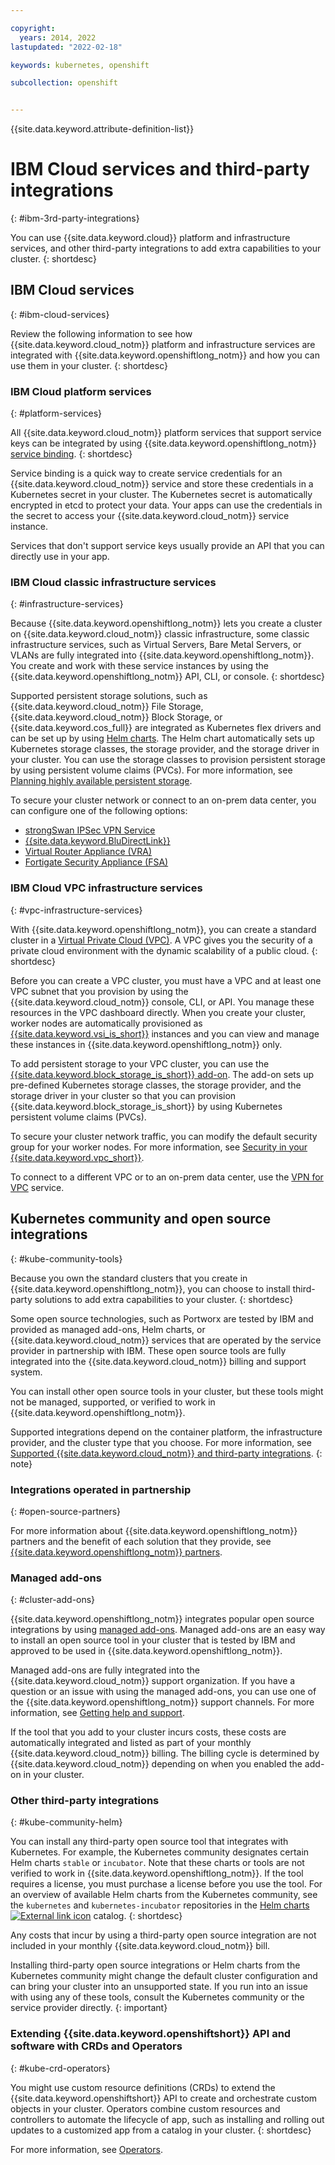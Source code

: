 ```yaml
---

copyright: 
  years: 2014, 2022
lastupdated: "2022-02-18"

keywords: kubernetes, openshift

subcollection: openshift


---
```


{{site.data.keyword.attribute-definition-list}}


# IBM Cloud services and third-party integrations
{: #ibm-3rd-party-integrations}

You can use {{site.data.keyword.cloud}} platform and infrastructure services, and other third-party integrations to add extra capabilities to your cluster.
{: shortdesc}

## IBM Cloud services
{: #ibm-cloud-services}

Review the following information to see how {{site.data.keyword.cloud_notm}} platform and infrastructure services are integrated with {{site.data.keyword.openshiftlong_notm}} and how you can use them in your cluster.
{: shortdesc}

### IBM Cloud platform services
{: #platform-services}

All {{site.data.keyword.cloud_notm}} platform services that support service keys can be integrated by using {{site.data.keyword.openshiftlong_notm}} [service binding](/docs/containers?topic=containers-service-binding).
{: shortdesc}

Service binding is a quick way to create service credentials for an {{site.data.keyword.cloud_notm}} service and store these credentials in a Kubernetes secret in your cluster. The Kubernetes secret is automatically encrypted in etcd to protect your data. Your apps can use the credentials in the secret to access your {{site.data.keyword.cloud_notm}} service instance.

Services that don't support service keys usually provide an API that you can directly use in your app.

### IBM Cloud classic infrastructure services
{: #infrastructure-services}

Because {{site.data.keyword.openshiftlong_notm}} lets you create a cluster on {{site.data.keyword.cloud_notm}} classic infrastructure, some classic infrastructure services, such as Virtual Servers, Bare Metal Servers, or VLANs are fully integrated into {{site.data.keyword.openshiftlong_notm}}. You create and work with these service instances by using the {{site.data.keyword.openshiftlong_notm}} API, CLI, or console.
{: shortdesc}

Supported persistent storage solutions, such as {{site.data.keyword.cloud_notm}} File Storage, {{site.data.keyword.cloud_notm}} Block Storage, or {{site.data.keyword.cos_full}} are integrated as Kubernetes flex drivers and can be set up by using [Helm charts](/docs/containers?topic=containers-helm). The Helm chart automatically sets up Kubernetes storage classes, the storage provider, and the storage driver in your cluster. You can use the storage classes to provision persistent storage by using persistent volume claims (PVCs). For more information, see [Planning highly available persistent storage](/docs/containers?topic=containers-storage_planning).

To secure your cluster network or connect to an on-prem data center, you can configure one of the following options:
- [strongSwan IPSec VPN Service](/docs/openshift?topic=openshift-vpn#vpn-setup)
- [{{site.data.keyword.BluDirectLink}}](/docs/dl?topic=dl-get-started-with-ibm-cloud-dl)
- [Virtual Router Appliance (VRA)](/docs/openshift?topic=openshift-vpn#vyatta)
- [Fortigate Security Appliance (FSA)](/docs/vmwaresolutions/services?topic=vmwaresolutions-fsa_considerations)



### IBM Cloud VPC infrastructure services
{: #vpc-infrastructure-services}

With {{site.data.keyword.openshiftlong_notm}}, you can create a standard cluster in a [Virtual Private Cloud (VPC)](/docs/vpc?topic=vpc-getting-started). A VPC gives you the security of a private cloud environment with the dynamic scalability of a public cloud.
{: shortdesc}

Before you can create a VPC cluster, you must have a VPC and at least one VPC subnet that you provision by using the {{site.data.keyword.cloud_notm}} console, CLI, or API. You manage these resources in the VPC dashboard directly. When you create your cluster, worker nodes are automatically provisioned as [{{site.data.keyword.vsi_is_short}}](/docs/vpc?topic=vpc-about-advanced-virtual-servers) instances and you can view and manage these instances in {{site.data.keyword.openshiftlong_notm}} only.

To add persistent storage to your VPC cluster, you can use the [{{site.data.keyword.block_storage_is_short}} add-on](/docs/containers?topic=containers-vpc-block). The add-on sets up pre-defined Kubernetes storage classes, the storage provider, and the storage driver in your cluster so that you can provision {{site.data.keyword.block_storage_is_short}} by using Kubernetes persistent volume claims (PVCs).

To secure your cluster network traffic, you can modify the default security group for your worker nodes. For more information, see [Security in your {{site.data.keyword.vpc_short}}](/docs/vpc?topic=vpc-security-in-your-vpc).

To connect to a different VPC or to an on-prem data center, use the [VPN for VPC](/docs/vpc?topic=vpc-vpn-onprem-example) service.  



## Kubernetes community and open source integrations
{: #kube-community-tools}

Because you own the standard clusters that you create in {{site.data.keyword.openshiftlong_notm}}, you can choose to install third-party solutions to add extra capabilities to your cluster.
{: shortdesc}

Some open source technologies, such as Portworx are tested by IBM and provided as managed add-ons, Helm charts, or {{site.data.keyword.cloud_notm}} services that are operated by the service provider in partnership with IBM. These open source tools are fully integrated into the {{site.data.keyword.cloud_notm}} billing and support system.

You can install other open source tools in your cluster, but these tools might not be managed, supported, or verified to work in {{site.data.keyword.openshiftlong_notm}}.

Supported integrations depend on the container platform, the infrastructure provider, and the cluster type that you choose. For more information, see [Supported {{site.data.keyword.cloud_notm}} and third-party integrations](/docs/containers?topic=containers-supported_integrations).
{: note}

### Integrations operated in partnership
{: #open-source-partners}

For more information about {{site.data.keyword.openshiftlong_notm}} partners and the benefit of each solution that they provide, see [{{site.data.keyword.openshiftlong_notm}} partners](/docs/containers?topic=containers-service-partners).

### Managed add-ons
{: #cluster-add-ons}

{{site.data.keyword.openshiftlong_notm}} integrates popular open source integrations by using [managed add-ons](/docs/containers?topic=containers-managed-addons). Managed add-ons are an easy way to install an open source tool in your cluster that is tested by IBM and approved to be used in {{site.data.keyword.openshiftlong_notm}}.

Managed add-ons are fully integrated into the {{site.data.keyword.cloud_notm}} support organization. If you have a question or an issue with using the managed add-ons, you can use one of the {{site.data.keyword.openshiftlong_notm}} support channels. For more information, see [Getting help and support](/docs/containers?topic=containers-get-help).

If the tool that you add to your cluster incurs costs, these costs are automatically integrated and listed as part of your monthly {{site.data.keyword.cloud_notm}} billing. The billing cycle is determined by {{site.data.keyword.cloud_notm}} depending on when you enabled the add-on in your cluster.

### Other third-party integrations
{: #kube-community-helm}

You can install any third-party open source tool that integrates with Kubernetes. For example, the Kubernetes community designates certain Helm charts `stable` or `incubator`. Note that these charts or tools are not verified to work in {{site.data.keyword.openshiftlong_notm}}. If the tool requires a license, you must purchase a license before you use the tool. For an overview of available Helm charts from the Kubernetes community, see the `kubernetes` and `kubernetes-incubator` repositories in the [Helm charts ![External link icon](../icons/launch-glyph.svg "External link icon")](https://cloud.ibm.com/kubernetes/helm) catalog.
{: shortdesc}

Any costs that incur by using a third-party open source integration are not included in your monthly {{site.data.keyword.cloud_notm}} bill.

Installing third-party open source integrations or Helm charts from the Kubernetes community might change the default cluster configuration and can bring your cluster into an unsupported state. If you run into an issue with using any of these tools, consult the Kubernetes community or the service provider directly.
{: important}

### Extending {{site.data.keyword.openshiftshort}} API and software with CRDs and Operators
{: #kube-crd-operators}

You might use custom resource definitions (CRDs) to extend the {{site.data.keyword.openshiftshort}} API to create and orchestrate custom objects in your cluster. Operators combine custom resources and controllers to automate the lifecycle of app, such as installing and rolling out updates to a customized app from a catalog in your cluster.
{: shortdesc}



For more information, see [Operators](/docs/openshift?topic=openshift-operators).





